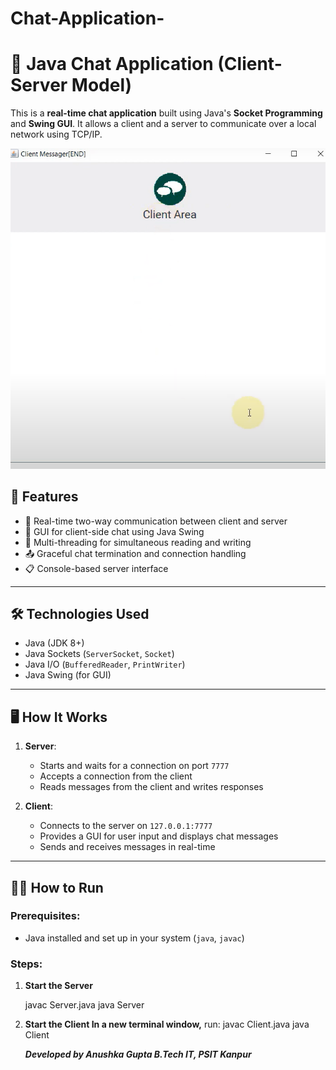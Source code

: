 # Chat-Application-
# 💬 Java Chat Application (Client-Server Model)

This is a **real-time chat application** built using Java's **Socket Programming** and **Swing GUI**. It allows a client and a server to communicate over a local network using TCP/IP.


![image alt](https://github.com/anushkagupta1211/Chat-Application-/blob/main/Screenshot%20(254).png?raw=true)

## 🚀 Features

- 🔄 Real-time two-way communication between client and server
- 🎨 GUI for client-side chat using Java Swing
- 🧵 Multi-threading for simultaneous reading and writing
- 📤 Graceful chat termination and connection handling
- 📋 Console-based server interface

---

## 🛠️ Technologies Used

- Java (JDK 8+)
- Java Sockets (`ServerSocket`, `Socket`)
- Java I/O (`BufferedReader`, `PrintWriter`)
- Java Swing (for GUI)

---


## 🖥️ How It Works

1. **Server**:
   - Starts and waits for a connection on port `7777`
   - Accepts a connection from the client
   - Reads messages from the client and writes responses

2. **Client**:
   - Connects to the server on `127.0.0.1:7777`
   - Provides a GUI for user input and displays chat messages
   - Sends and receives messages in real-time

---

## 🧑‍💻 How to Run

### Prerequisites:
- Java installed and set up in your system (`java`, `javac`)

### Steps:

1. **Start the Server**
   
   javac Server.java
   java Server
1. **Start the Client In a new terminal window,**
  run:
   javac Client.java
   java Client

   ***Developed by
Anushka Gupta
B.Tech IT, PSIT Kanpur***

